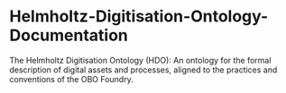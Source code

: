 # Helmholtz-Digitisation-Ontology-Documentation
The Helmholtz Digitisation Ontology (HDO): An ontology for the formal description of digital assets and processes, aligned to the practices and conventions of the OBO Foundry.
